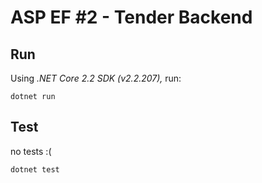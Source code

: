 # ASP EF #2 - Tender Backend

## Run

Using _.NET Core 2.2 SDK (v2.2.207),_ run:

```
dotnet run
```

## Test

no tests :(

```
dotnet test
```
